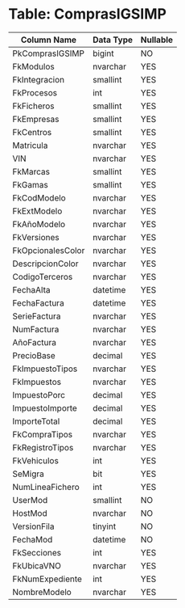 # Table: ComprasIGSIMP

| Column Name | Data Type | Nullable |
|-------------|-----------|----------|
| PkComprasIGSIMP | bigint | NO |
| FkModulos | nvarchar | YES |
| FkIntegracion | smallint | YES |
| FkProcesos | int | YES |
| FkFicheros | smallint | YES |
| FkEmpresas | smallint | YES |
| FkCentros | smallint | YES |
| Matricula | nvarchar | YES |
| VIN | nvarchar | YES |
| FkMarcas | smallint | YES |
| FkGamas | smallint | YES |
| FkCodModelo | nvarchar | YES |
| FkExtModelo | nvarchar | YES |
| FkAñoModelo | nvarchar | YES |
| FkVersiones | nvarchar | YES |
| FkOpcionalesColor | nvarchar | YES |
| DescripcionColor | nvarchar | YES |
| CodigoTerceros | nvarchar | YES |
| FechaAlta | datetime | YES |
| FechaFactura | datetime | YES |
| SerieFactura | nvarchar | YES |
| NumFactura | nvarchar | YES |
| AñoFactura | nvarchar | YES |
| PrecioBase | decimal | YES |
| FkImpuestoTipos | nvarchar | YES |
| FkImpuestos | nvarchar | YES |
| ImpuestoPorc | decimal | YES |
| ImpuestoImporte | decimal | YES |
| ImporteTotal | decimal | YES |
| FkCompraTipos | nvarchar | YES |
| FkRegistroTipos | nvarchar | YES |
| FkVehiculos | int | YES |
| SeMigra | bit | YES |
| NumLineaFichero | int | YES |
| UserMod | smallint | NO |
| HostMod | nvarchar | NO |
| VersionFila | tinyint | NO |
| FechaMod | datetime | NO |
| FkSecciones | int | YES |
| FkUbicaVNO | nvarchar | YES |
| FkNumExpediente | int | YES |
| NombreModelo | nvarchar | YES |
